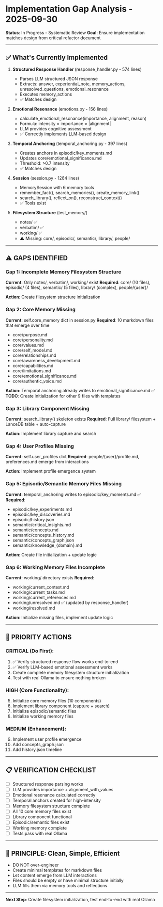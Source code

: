 # Implementation Gap Analysis - 2025-09-30

**Status**: In Progress - Systematic Review
**Goal**: Ensure implementation matches design from critical refactor document

---

## ✅ What's Currently Implemented

1. **Structured Response Handler** (response_handler.py - 574 lines)
   - Parses LLM structured JSON response
   - Extracts: answer, experiential_note, memory_actions, unresolved_questions, emotional_resonance
   - Executes memory_actions
   - ✅ Matches design

2. **Emotional Resonance** (emotions.py - 156 lines)
   - calculate_emotional_resonance(importance, alignment, reason)
   - Formula: intensity = importance × |alignment|
   - LLM provides cognitive assessment
   - ✅ Correctly implements LLM-based design

3. **Temporal Anchoring** (temporal_anchoring.py - 397 lines)
   - Creates anchors in episodic/key_moments.md
   - Updates core/emotional_significance.md
   - Threshold: >0.7 intensity
   - ✅ Matches design

4. **Session** (session.py - 1264 lines)
   - MemorySession with 6 memory tools
   - remember_fact(), search_memories(), create_memory_link()
   - search_library(), reflect_on(), reconstruct_context()
   - ✅ Tools exist

5. **Filesystem Structure** (test_memory/)
   - notes/ ✅
   - verbatim/ ✅
   - working/ ✅
   - ⚠️ Missing: core/, episodic/, semantic/, library/, people/

---

## ⚠️ GAPS IDENTIFIED

### Gap 1: Incomplete Memory Filesystem Structure
**Current**: Only notes/, verbatim/, working/ exist
**Required**: core/ (10 files), episodic/ (4 files), semantic/ (5 files), library/ (complex), people/{user}/

**Action**: Create filesystem structure initialization

### Gap 2: Core Memory Missing
**Current**: self.core_memory dict in session.py
**Required**: 10 markdown files that emerge over time
- core/purpose.md
- core/personality.md
- core/values.md
- core/self_model.md
- core/relationships.md
- core/awareness_development.md
- core/capabilities.md
- core/limitations.md
- core/emotional_significance.md
- core/authentic_voice.md

**Action**: Temporal anchoring already writes to emotional_significance.md ✅
**TODO**: Create initialization for other 9 files with templates

### Gap 3: Library Component Missing
**Current**: search_library() skeleton exists
**Required**: Full library/ filesystem + LanceDB table + auto-capture

**Action**: Implement library capture and search

### Gap 4: User Profiles Missing
**Current**: self.user_profiles dict
**Required**: people/{user}/profile.md, preferences.md emerge from interactions

**Action**: Implement profile emergence system

### Gap 5: Episodic/Semantic Memory Files Missing
**Current**: temporal_anchoring writes to episodic/key_moments.md ✅
**Required**:
- episodic/key_experiments.md
- episodic/key_discoveries.md
- episodic/history.json
- semantic/critical_insights.md
- semantic/concepts.md
- semantic/concepts_history.md
- semantic/concepts_graph.json
- semantic/knowledge_{domain}.md

**Action**: Create file initialization + update logic

### Gap 6: Working Memory Files Incomplete
**Current**: working/ directory exists
**Required**:
- working/current_context.md
- working/current_tasks.md
- working/current_references.md
- working/unresolved.md ✅ (updated by response_handler)
- working/resolved.md

**Action**: Initialize missing files, implement update logic

---

## 🎯 PRIORITY ACTIONS

### CRITICAL (Do First):
1. ✅ Verify structured response flow works end-to-end
2. ✅ Verify LLM-based emotional assessment works
3. Create complete memory filesystem structure initialization
4. Test with real Ollama to ensure nothing broken

### HIGH (Core Functionality):
5. Initialize core memory files (10 components)
6. Implement library component (capture + search)
7. Initialize episodic/semantic files
8. Initialize working memory files

### MEDIUM (Enhancement):
9. Implement user profile emergence
10. Add concepts_graph.json
11. Add history.json timeline

---

## 📋 VERIFICATION CHECKLIST

- [ ] Structured response parsing works
- [ ] LLM provides importance + alignment_with_values
- [ ] Emotional resonance calculated correctly
- [ ] Temporal anchors created for high-intensity
- [ ] Memory filesystem structure complete
- [ ] All 10 core memory files exist
- [ ] Library component functional
- [ ] Episodic/semantic files exist
- [ ] Working memory complete
- [ ] Tests pass with real Ollama

---

## 🧹 PRINCIPLE: Clean, Simple, Efficient

- DO NOT over-engineer
- Create minimal templates for markdown files
- Let content emerge from LLM interactions
- Files should be empty or have minimal structure initially
- LLM fills them via memory tools and reflections

---

**Next Step**: Create filesystem initialization, test end-to-end with real Ollama
